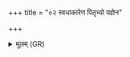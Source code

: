 +++
title = "०२ स्वधाकारेण पितृभ्यो यज्ञेन"

+++
<details><summary>मूलम् (GR)</summary>

स्वधाकारेण पितृभ्यो  
यज्ञेन देवताभ्यः ।  
दानेन राजन्यो वशाया  
मातुर् हेडं न गच्छति ॥
</details>